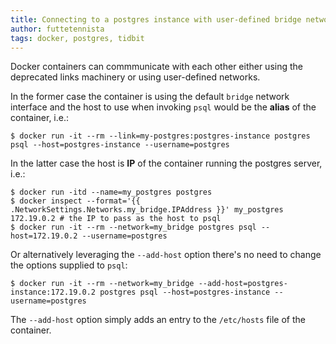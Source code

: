 ```yaml
---
title: Connecting to a postgres instance with user-defined bridge networks
author: futtetennista
tags: docker, postgres, tidbit
---
```


Docker containers can commmunicate with each other either using the deprecated
links machinery or using user-defined networks.
<!--more-->
In the former case the container is using the default `bridge` network interface
and the host to use when invoking `psql` would be the **alias** of the container,
i.e.:

```
$ docker run -it --rm --link=my-postgres:postgres-instance postgres psql --host=postgres-instance --username=postgres
```
In the latter case the host is **IP** of the container running the postgres
server, i.e.:

```
$ docker run -itd --name=my_postgres postgres
$ docker inspect --format='{{ .NetworkSettings.Networks.my_bridge.IPAddress }}' my_postgres
172.19.0.2 # the IP to pass as the host to psql
$ docker run -it --rm --network=my_bridge postgres psql --host=172.19.0.2 --username=postgres
```
Or alternatively leveraging the `--add-host` option there's no need to change the
options supplied to `psql`:

```
$ docker run -it --rm --network=my_bridge --add-host=postgres-instance:172.19.0.2 postgres psql --host=postgres-instance --username=postgres
```
The `--add-host` option simply adds an entry to the `/etc/hosts` file of the
container.
